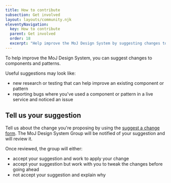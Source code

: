 ```yaml
---
title: How to contribute
subsection: Get involved
layout: layouts/community.njk
eleventyNavigation:
  key: How to contribute
  parent: Get involved
  order: 18
  excerpt: "Help improve the MoJ Design System by suggesting changes to building blocks."
---
```


To help improve the MoJ Design System, you can suggest changes to components and patterns.

Useful suggestions may look like:

- new research or testing that can help improve an existing component or pattern
- reporting bugs where you've used a component or pattern in a live service and noticed an issue

## Tell us your suggestion

Tell us about the change you're proposing by using the [suggest a change form](https://forms.gle/FpDpbgttwmfmcz8o7). The MoJ Design System Group will be notified of your suggestion and will review it.

Once reviewed, the group will either:

- accept your suggestion and work to apply your change
- accept your suggestion but work with you to tweak the changes before going ahead
- not accept your suggestion and explain why
